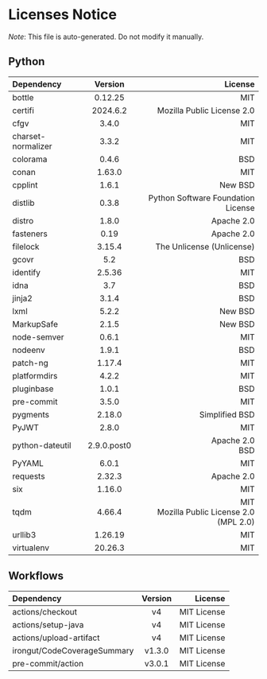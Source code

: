# Licenses Notice
*Note*: This file is auto-generated. Do not modify it manually.
## Python
| Dependency | Version | License |
|:-----------|:-------:|--------:|
|bottle|0.12.25|MIT|
|certifi|2024.6.2|Mozilla Public License 2.0|
|cfgv|3.4.0|MIT|
|charset-normalizer|3.3.2|MIT|
|colorama|0.4.6|BSD|
|conan|1.63.0|MIT|
|cpplint|1.6.1|New BSD|
|distlib|0.3.8|Python Software Foundation License|
|distro|1.8.0|Apache 2.0|
|fasteners|0.19|Apache 2.0|
|filelock|3.15.4|The Unlicense (Unlicense)|
|gcovr|5.2|BSD|
|identify|2.5.36|MIT|
|idna|3.7|BSD|
|jinja2|3.1.4|BSD|
|lxml|5.2.2|New BSD|
|MarkupSafe|2.1.5|New BSD|
|node-semver|0.6.1|MIT|
|nodeenv|1.9.1|BSD|
|patch-ng|1.17.4|MIT|
|platformdirs|4.2.2|MIT|
|pluginbase|1.0.1|BSD|
|pre-commit|3.5.0|MIT|
|pygments|2.18.0|Simplified BSD|
|PyJWT|2.8.0|MIT|
|python-dateutil|2.9.0.post0|Apache 2.0<br/>BSD|
|PyYAML|6.0.1|MIT|
|requests|2.32.3|Apache 2.0|
|six|1.16.0|MIT|
|tqdm|4.66.4|MIT<br/>Mozilla Public License 2.0 (MPL 2.0)|
|urllib3|1.26.19|MIT|
|virtualenv|20.26.3|MIT|
## Workflows
| Dependency | Version | License |
|:-----------|:-------:|--------:|
|actions/checkout|v4|MIT License|
|actions/setup-java|v4|MIT License|
|actions/upload-artifact|v4|MIT License|
|irongut/CodeCoverageSummary|v1.3.0|MIT License|
|pre-commit/action|v3.0.1|MIT License|
